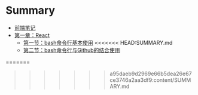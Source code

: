 # Summary

* [前端笔记](README.md)
* [第一章：React](./react/index.md)
	* [第一节：bash命令行基本使用](./react/1-react.md)
<<<<<<< HEAD:SUMMARY.md
	* [第二节：bash命令行与Github的结合使用](./react/2-react.md)

=======
>>>>>>> a95daeb9d2969e66b5dea26e67ce3746a2aa3df9:content/SUMMARY.md
